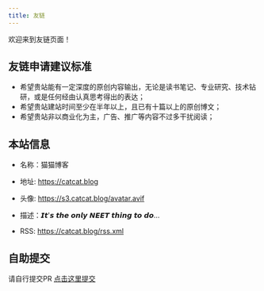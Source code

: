 ```yaml
---
title: 友链
---
```


欢迎来到友链页面！


## 友链申请建议标准
- 希望贵站能有一定深度的原创内容输出，无论是读书笔记、专业研究、技术钻研，或是任何经由认真思考得出的表达；
- 希望贵站建站时间至少在半年以上，且已有十篇以上的原创博文；
- 希望贵站非以商业化为主，广告、推广等内容不过多干扰阅读；


## 本站信息
- 名称：猫猫博客

- 地址: https://catcat.blog

- 头像: https://s3.catcat.blog/avatar.avif

- 描述：𝙄𝙩'𝙨 𝙩𝙝𝙚 𝙤𝙣𝙡𝙮 𝙉𝙀𝙀𝙏 𝙩𝙝𝙞𝙣𝙜 𝙩𝙤 𝙙𝙤…

- RSS: https://catcat.blog/rss.xml

## 自助提交

请自行提交PR [点击这里提交](https://github.com/Yuri-NagaSaki/catcat.blog/blob/main/src/pages/friends.astro)




